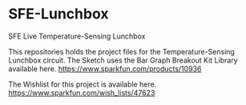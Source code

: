 SFE-Lunchbox
============

SFE Live Temperature-Sensing Lunchbox

This repositories holds the project files for the Temperature-Sensing Lunchbox circuit.
The Sketch uses the Bar Graph Breakout Kit Library available here. https://www.sparkfun.com/products/10936

The Wishlist for this project is available here. https://www.sparkfun.com/wish_lists/47623
